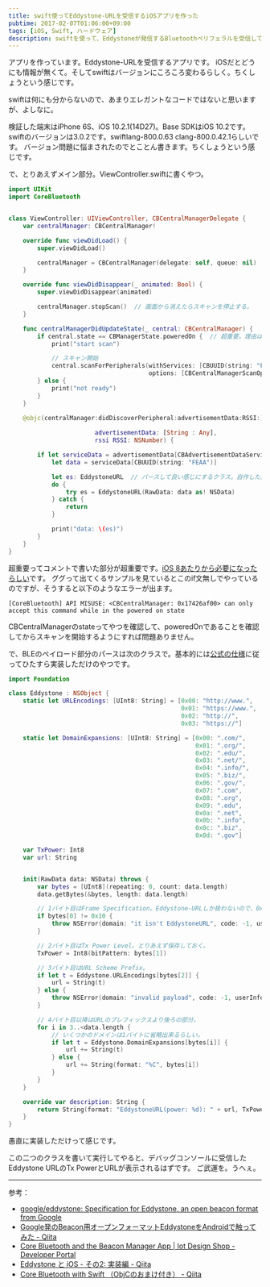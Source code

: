 ```yaml
---
title: swift使ってEddystone-URLを受信するiOSアプリを作った
pubtime: 2017-02-07T01:06:00+09:00
tags: [iOS, Swift, ハードウェア]
description: swiftを使って、Eddystoneが発信するBluetoothペリフェラルを受信してEddystone-URLをパースするiOSアプリを作りました。Eddystone-URLのパースは自前で実装しています。
---
```


アプリを作っています。Eddystone-URLを受信するアプリです。
iOSだとどうにも情報が無くて。そしてswiftはバージョンにころころ変わるらしく。ちくしょうという感じです。

swiftは何にも分からないので、あまりエレガントなコードではないと思いますが、よしなに。

検証した端末はiPhone 6S、iOS 10.2.1(14D27)。Base SDKはiOS 10.2です。
swiftのバージョンは3.0.2です。swiftlang-800.0.63 clang-800.0.42.1らしいです。
バージョン問題に悩まされたのでとことん書きます。ちくしょうという感じです。

で、とりあえずメイン部分。ViewController.swiftに書くやつ。
``` swift
import UIKit
import CoreBluetooth


class ViewController: UIViewController, CBCentralManagerDelegate {
    var centralManager: CBCentralManager!

    override func viewDidLoad() {
        super.viewDidLoad()

        centralManager = CBCentralManager(delegate: self, queue: nil)  // 初期化する。スキャンの開始はcentralManagerDidUpdateStateの中で。
    }

    override func viewDidDisappear(_ animated: Bool) {
        super.viewDidDisappear(animated)

        centralManager.stopScan()  // 画面から消えたらスキャンを停止する。
    }

    func centralManagerDidUpdateState(_ central: CBCentralManager) {
        if central.state == CBManagerState.poweredOn {  // 超重要。理由は後述。
            print("start scan")

            // スキャン開始
            central.scanForPeripherals(withServices: [CBUUID(string: "FEAA")],
                                       options: [CBCentralManagerScanOptionAllowDuplicatesKey : true])
        } else {
            print("not ready")
        }
    }

    @objc(centralManager:didDiscoverPeripheral:advertisementData:RSSI:) func centralManager(_ central: CBCentralManager,
                                                                                            didDiscover peripheral: CBPeripheral,
                        advertisementData: [String : Any],
                        rssi RSSI: NSNumber) {

        if let serviceData = advertisementData[CBAdvertisementDataServiceDataKey] as? [NSObject : AnyObject] {
            let data = serviceData[CBUUID(string: "FEAA")]

            let es: EddystoneURL  // パースして良い感じにするクラス。自作した。後述。
            do {
                try es = EddystoneURL(RawData: data as! NSData)
            } catch {
                return
            }

            print("data: \(es)")
        }
    }
}
```

超重要ってコメントで書いた部分が超重要です。[iOS 8あたりから必要になったらしい](http://developer.iotdesignshop.com/tutorials/corebluetooth-and-the-beaconmanager-app/)です。
ググって出てくるサンプルを見ているとこのif文無しでやっているのですが、そうすると以下のようなエラーが出ます。
```
[CoreBluetooth] API MISUSE: <CBCentralManager: 0x17426af00> can only accept this command while in the powered on state
```
CBCentralManagerのstateってやつを確認して、poweredOnであることを確認してからスキャンを開始するようにすれば問題ありません。

で、BLEのペイロード部分のパースは次のクラスで。基本的には[公式の仕様](https://github.com/google/eddystone/tree/master/eddystone-url)に従ってひたすら実装しただけのやつです。
``` swift
import Foundation

class Eddystone : NSObject {
    static let URLEncodings: [UInt8: String] = [0x00: "http://www.",
                                                0x01: "https://www.",
                                                0x02: "http://",
                                                0x03: "https://"]

    static let DomainExpansions: [UInt8: String] = [0x00: ".com/",
                                                    0x01: ".org/",
                                                    0x02: ".edu/",
                                                    0x03: ".net/",
                                                    0x04: ".info/",
                                                    0x05: ".biz/",
                                                    0x06: ".gov/",
                                                    0x07: ".com",
                                                    0x08: ".org",
                                                    0x09: ".edu",
                                                    0x0a: ".net",
                                                    0x0b: ".info",
                                                    0x0c: ".biz",
                                                    0x0d: ".gov"]

    var TxPower: Int8
    var url: String


    init(RawData data: NSData) throws {
        var bytes = [UInt8](repeating: 0, count: data.length)
        data.getBytes(&bytes, length: data.length)

        // 1バイト目はFrame Specification。Eddystone-URLしか扱わないので、0x10で固定。
        if bytes[0] != 0x10 {
            throw NSError(domain: "it isn't EddystoneURL", code: -1, userInfo: nil)
        }

        // 2バイト目はTx Power Level。とりあえず保存しておく。
        TxPower = Int8(bitPattern: bytes[1])

        // 3バイト目はURL Scheme Prefix。
        if let t = Eddystone.URLEncodings[bytes[2]] {
            url = String(t)
        } else {
            throw NSError(domain: "invalid payload", code: -1, userInfo: nil)
        }

        // 4バイト目以降はURLのプレフィックスより後ろの部分。
        for i in 3..<data.length {
            // いくつかのドメインは1バイトに省略出来るらしい。
            if let t = Eddystone.DomainExpansions[bytes[i]] {
                url += String(t)
            } else {
                url += String(format: "%C", bytes[i])
            }
        }
    }

    override var description: String {
        return String(format: "EddystoneURL(power: %d): " + url, TxPower)
    }
}
```
愚直に実装しただけって感じです。

この二つのクラスを書いて実行してやると、デバッグコンソールに受信したEddystone URLのTx PowerとURLが表示されるはずです。
ご武運を。うへぇ。

---

参考：
- [google/eddystone: Specification for Eddystone, an open beacon format from Google](https://github.com/google/eddystone)
- [Google発のBeacon用オープンフォーマットEddystoneをAndroidで触ってみた - Qiita](http://qiita.com/chibatching/items/0cb0eaad42607a4f5754#eddystone-url)
- [Core Bluetooth and the Beacon Manager App | Iot Design Shop - Developer Portal](http://developer.iotdesignshop.com/tutorials/corebluetooth-and-the-beaconmanager-app/)
- [Eddystone と iOS - その2: 実装編 - Qiita](http://qiita.com/shu223/items/cf21c63b7b58b96bfbc0)
- [Core Bluetooth with Swift （ObjCのおまけ付き） - Qiita](http://qiita.com/shu223/items/78614325ce25bf7f4379)
